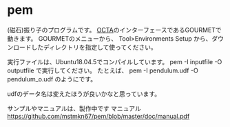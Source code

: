# pem

(磁石)振り子のプログラムです。
[OCTA](http://octa.jp/)のインターフェースであるGOURMETで動きます。
GOURMETのメニューから、
Tool>Environments Setup
から、ダウンロードしたディレクトリを指定して使ってください。

実行ファイルは、Ubuntu18.04.5でコンパイルしています。
pem -I inputfile -O outputfile
で実行してください。
たとえば、
pem -I pendulum.udf -O pendulum_o.udf
のようにです。

udfのデータ名は変えたほうが良いかなと思っています。

サンプルやマニュアルは、製作中です
マニュアル
https://github.com/mstmkn67/pem/blob/master/doc/manual.pdf
